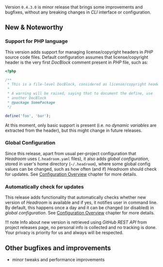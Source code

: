 Version `0.4.3.0` is minor release that brings some improvements and bugfixes, without any breaking changes in _CLI_ interface or configuration.

## New & Noteworthy

### Support for PHP language
This version adds support for managing license/copyright headers in _PHP_ source code files. Default configuration assumes that license/copyright header is the very first _DocBlock_ comment present in _PHP_ file, such as:

```php
<?php

/**
 * This is a file-level DocBlock, considered as license/copyright header
 * 
 * A warning will be raised, saying that to document the define, use
 * another DocBlock
 * @package SomePackage
 */

define('foo', 'bar');

```

At this moment, only basic support is present (i.e. no _dynamic variables_ are extracted from the header), but this might change in future releases.

### Global Configuration
Since this release, apart from usual per-project configuration that _Headroom_ uses (`.headroom.yaml` files), it also adds _global configuration_, stored in user's home directory (`~/.headroom`), where some global config values can be changed, such as how often (and if) _Headroom_ should check for updates. See [Configuration Overview][doc:configuration] chapter for more details.

### Automatically check for updates
This release adds functionality that automatically checks whether new version of _Headroom_ is available and if yes, it notifies user in command line. By default, this happens once a day and it can be changed (or disabled) in _global configuration_. See [Configuration Overview][doc:configuration] chapter for more details.

!!! note
    Info about new version is retrieved using _GitHub REST API_ from project releases page, no personal info is collected and no tracking is done. Your privacy is priority for us and always will be respected.

## Other bugfixes and improvements
- minor tweaks and performance improvements

[doc:configuration]: documentation/configuration.md
[doc:migration-guide]: migration-guide.md
[doc:running-headroom]: documentation/running-headroom.md
[github:vcs-ignore]: https://github.com/vaclavsvejcar/vcs-ignore
[github/issue/72]: https://github.com/vaclavsvejcar/headroom/issues/72